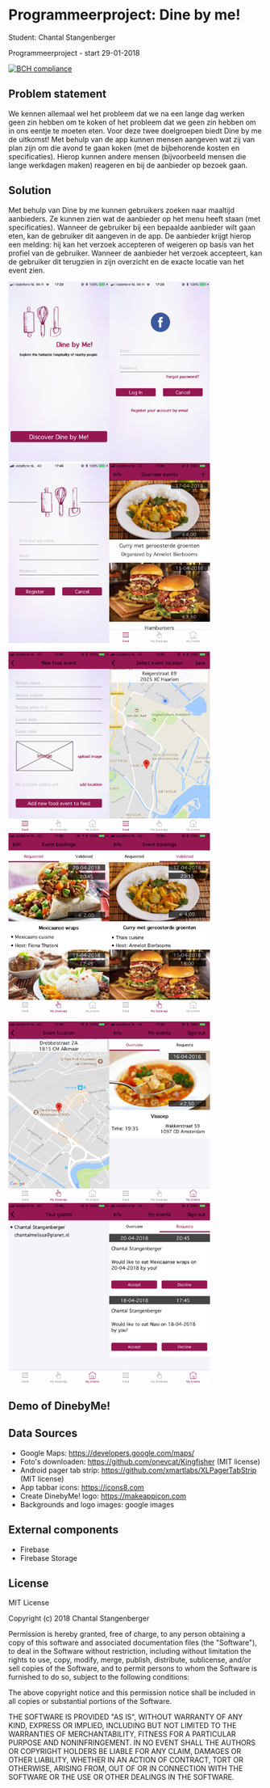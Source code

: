 # Programmeerproject: Dine by me!

Student: Chantal Stangenberger

Programmeerproject - start 29-01-2018

[![BCH compliance](https://bettercodehub.com/edge/badge/ChantalStangenberger/Programmeerproject?branch=master)](https://bettercodehub.com/)

## Problem statement
We kennen allemaal wel het probleem dat we na een lange dag werken geen zin hebben om te koken of het probleem dat we geen zin hebben om in ons eentje te moeten eten. Voor deze twee doelgroepen biedt Dine by me de uitkomst! Met behulp van de app kunnen mensen aangeven wat zij van plan zijn om die avond te gaan koken (met de bijbehorende kosten en specificaties). Hierop kunnen andere mensen (bijvoorbeeld mensen die lange werkdagen maken) reageren en bij de aanbieder op bezoek gaan. 

## Solution
Met behulp van Dine by me kunnen gebruikers zoeken naar maaltijd aanbieders. Ze kunnen zien wat de aanbieder op het menu heeft staan (met specificaties). Wanneer de gebruiker bij een bepaalde aanbieder wilt gaan eten, kan de gebruiker dit aangeven in de app. De aanbieder krijgt hierop een melding: hij kan het verzoek accepteren of weigeren op basis van het profiel van de gebruiker. Wanneer de aanbieder het verzoek accepteert, kan de gebruiker dit terugzien in zijn overzicht en de exacte locatie van het event zien. 

<img src=https://github.com/ChantalStangenberger/Programmeerproject/blob/master/doc/Homescreen.PNG width="200"><img src=https://github.com/ChantalStangenberger/Programmeerproject/blob/master/doc/Login:Facebooklogin.PNG width="200"><img src=https://github.com/ChantalStangenberger/Programmeerproject/blob/master/doc/Signup.PNG width="200"><img src=https://github.com/ChantalStangenberger/Programmeerproject/blob/master/doc/Homefeed.PNG width="200">

<img src=https://github.com/ChantalStangenberger/Programmeerproject/blob/master/doc/Addevent.PNG width="200"><img src=https://github.com/ChantalStangenberger/Programmeerproject/blob/master/doc/Addeventlocation.PNG width="200"><img src=https://github.com/ChantalStangenberger/Programmeerproject/blob/master/doc/Requested.PNG width="200"><img src=https://github.com/ChantalStangenberger/Programmeerproject/blob/master/doc/Validated.PNG width="200">

<img src=https://github.com/ChantalStangenberger/Programmeerproject/blob/master/doc/LocationofValidated.PNG width="200"><img src=https://github.com/ChantalStangenberger/Programmeerproject/blob/master/doc/Overview.PNG width="200"><img src=https://github.com/ChantalStangenberger/Programmeerproject/blob/master/doc/Guests.PNG width="200"><img src=https://github.com/ChantalStangenberger/Programmeerproject/blob/master/doc/Requests.PNG width="200">

## Demo of DinebyMe!


## Data Sources
* Google Maps: https://developers.google.com/maps/
* Foto's downloaden: https://github.com/onevcat/Kingfisher (MIT license)
* Android pager tab strip: https://github.com/xmartlabs/XLPagerTabStrip (MIT license)
* App tabbar icons: https://icons8.com
* Create DinebyMe! logo: https://makeappicon.com
* Backgrounds and logo images: google images

## External components 
* Firebase 
* Firebase Storage

## License

MIT License

Copyright (c) 2018 Chantal Stangenberger

Permission is hereby granted, free of charge, to any person obtaining a copy
of this software and associated documentation files (the "Software"), to deal
in the Software without restriction, including without limitation the rights
to use, copy, modify, merge, publish, distribute, sublicense, and/or sell
copies of the Software, and to permit persons to whom the Software is
furnished to do so, subject to the following conditions:

The above copyright notice and this permission notice shall be included in all
copies or substantial portions of the Software.

THE SOFTWARE IS PROVIDED "AS IS", WITHOUT WARRANTY OF ANY KIND, EXPRESS OR
IMPLIED, INCLUDING BUT NOT LIMITED TO THE WARRANTIES OF MERCHANTABILITY,
FITNESS FOR A PARTICULAR PURPOSE AND NONINFRINGEMENT. IN NO EVENT SHALL THE
AUTHORS OR COPYRIGHT HOLDERS BE LIABLE FOR ANY CLAIM, DAMAGES OR OTHER
LIABILITY, WHETHER IN AN ACTION OF CONTRACT, TORT OR OTHERWISE, ARISING FROM,
OUT OF OR IN CONNECTION WITH THE SOFTWARE OR THE USE OR OTHER DEALINGS IN THE
SOFTWARE.

